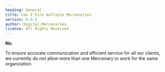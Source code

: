 ```yaml
---
heading: General
title: Can I hire multiple Mercenaries
version: 0.0.3
author: Digital-Mercenaries
license: All Rights Reserved
---
```



**No.**

To ensure accurate communication and efficient service for all our clients, we
currently do not allow more than one Mercenary to work for the same
organization.

